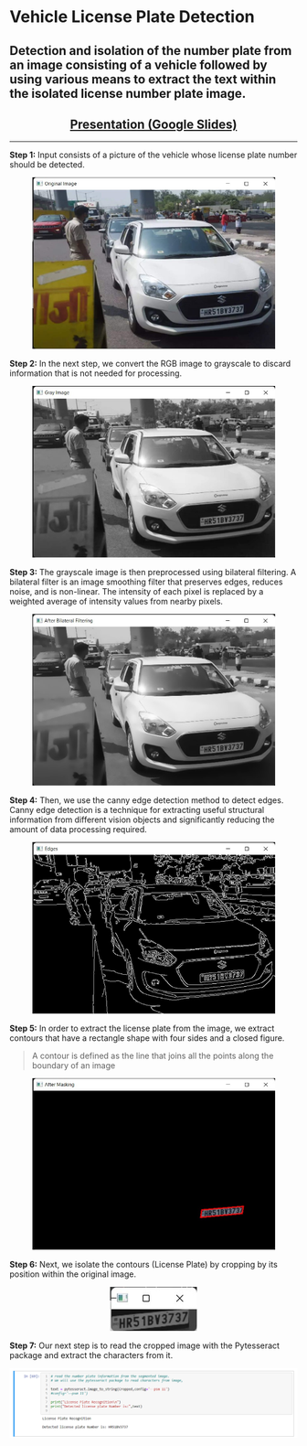 # Vehicle License Plate Detection

## Detection and isolation of the number plate from an image consisting of a vehicle followed by using various means to extract the text within the isolated license number plate image.

<h2 align="center">
  <a href="https://docs.google.com/presentation/d/1XwgJYmvngBhe-WtXv0XelLwrL6OibNRC7RqRxFOYJqI/edit?usp=sharing">Presentation (Google Slides)</a>
  
</h2>

***
**Step 1:** Input consists of a picture of the vehicle whose license plate number should be detected.

<p align="center">
<img src="https://github.com/likhitkalla/VEHICLE-LICENSE-PLATE-DETECTION/blob/main/image/original_image.jpg" width="425" height="300" />
</p>

**Step 2:**  In the next step, we convert the RGB image to grayscale to discard information that is not needed for processing.

<p align="center">
<img src="https://github.com/likhitkalla/VEHICLE-LICENSE-PLATE-DETECTION/blob/main/image/grayscale_image.jpg" width="425" height="300" />
</p>
  
**Step 3:**  The grayscale image is then preprocessed using bilateral filtering. A bilateral filter is an image smoothing filter that preserves edges, reduces noise, and is non-linear. The intensity of each pixel is replaced by a weighted average of intensity values from nearby pixels.

<p align="center">
<img src="https://github.com/likhitkalla/VEHICLE-LICENSE-PLATE-DETECTION/blob/main/image/Bilateral_filtering.jpg" width="425" height="300" />
</p>
  
**Step 4:**  Then, we use the canny edge detection method to detect edges. Canny edge detection is a technique for extracting useful structural information from different vision objects and significantly reducing the amount of data processing required.

<p align="center">
<img src="https://github.com/likhitkalla/VEHICLE-LICENSE-PLATE-DETECTION/blob/main/image/Canny_image.jpg" width="425" height="300" />
</p>
  
**Step 5:**  In order to extract the license plate from the image, we extract contours that have a rectangle shape with four sides and a closed figure.  
> A contour is defined as the line that joins all the points along the boundary of an image

<p align="center">
<img src="https://github.com/likhitkalla/VEHICLE-LICENSE-PLATE-DETECTION/blob/main/image/Contours_image.jpg" width="425" height="300" />
</p>
  
**Step 6:**  Next, we isolate the contours (License Plate) by cropping by its position within the original image.

<p align="center">
<img src="https://github.com/likhitkalla/VEHICLE-LICENSE-PLATE-DETECTION/blob/main/image/Cropped.jpg"/>
</p>

**Step 7:**  Our next step is to read the cropped image with the Pytesseract package and extract the characters from it.

<p align="center">
<img src="https://github.com/likhitkalla/VEHICLE-LICENSE-PLATE-DETECTION/blob/main/image/pytesseract.png" />
</p>

  

